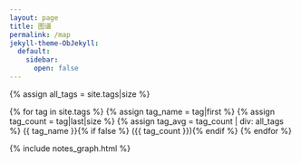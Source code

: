 ```yaml
---
layout: page
title: 图谱
permalink: /map
jekyll-theme-ObJekyll:
  default:
    sidebar:
      open: false
---
```


{% assign all_tags = site.tags|size %}
<div class="tagcloud">{% for tag in site.tags %}
    {% assign tag_name = tag|first %}
    {% assign tag_count = tag|last|size %}
    {% assign tag_avg = tag_count | div: all_tags %}
    <span class="tag" style="font-size: {{ tag_avg | times: 25 }}%;">{{ tag_name }}</span>{% if false %} ({{ tag_count }}){% endif %}
{% endfor %}</div>

{% include notes_graph.html %}